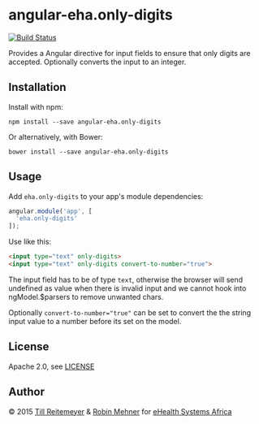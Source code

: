 # angular-eha.only-digits

[![Build Status](https://travis-ci.org/eHealthAfrica/angular-eha.only-digits.svg?branch=master)](https://travis-ci.org/eHealthAfrica/angular-eha.only-digits)

Provides a Angular directive for input fields to ensure that only digits are accepted. Optionally converts
the input to an integer.

## Installation

Install with npm:

`npm install --save angular-eha.only-digits`

Or alternatively, with Bower:

`bower install --save angular-eha.only-digits`

## Usage

Add `eha.only-digits` to your app's module dependencies:

```javascript
angular.module('app', [
  'eha.only-digits'
]);
```

Use like this:

```html
<input type="text" only-digits>
<input type="text" only-digits convert-to-number="true">
```

The input field has to be of type `text`, otherwise the browser will send undefined as value
when there is invalid input and we cannot hook into ngModel.$parsers to remove unwanted chars.

Optionally `convert-to-number="true"` can be set to convert the the string input value to a
number before its set on the model.

## License

Apache 2.0, see [LICENSE](/LICENSE)

## Author

© 2015 [Till Reitemeyer](http://github.com/skoni) & [Robin Mehner](http://coding-robin.de) for [eHealth Systems Africa](http://ehealthafrica.org)
